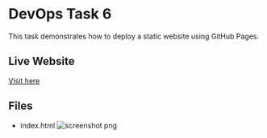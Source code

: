 # DevOps Task 6

This task demonstrates how to deploy a static website using GitHub Pages.

## Live Website
[Visit here](https://polankisravya.github.io/Devops-task-6/)

## Files
- index.html
![screenshot png](https://github.com/user-attachments/assets/151b2fca-b1d2-4907-9308-bf7fe11ff8d4)
